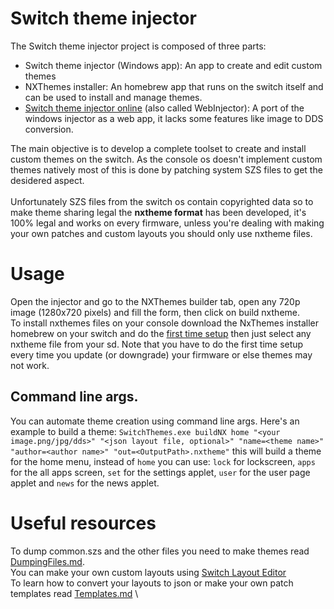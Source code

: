 # Switch theme injector
The Switch theme injector project is composed of three parts:
- Switch theme injector (Windows app): An app to create and edit custom themes
- NXThemes installer: An homebrew app that runs on the switch itself and can be used to install and manage themes.
- [Switch theme injector online](http://exelix11.github.io/SwitchThemeInjector) (also called WebInjector): A port of the windows injector as a web app, it lacks some features like image to DDS conversion.

The main objective is to develop a complete toolset to create and install custom themes on the switch. As the console os doesn't implement custom themes natively most of this is done by patching system SZS files to get the desidered aspect.\
\
Unfortunately SZS files from the switch os contain copyrighted data so to make theme sharing legal the **nxtheme format** has been developed, it's 100% legal and works on every firmware, unless you're dealing with making your own patches and custom layouts you should only use nxtheme files.

# Usage
Open the injector and go to the NXThemes builder tab, open any 720p image (1280x720 pixels) and fill the form, then click on build nxtheme.\
To install nxthemes files on your console download the NxThemes installer homebrew on your switch and do the [first time setup](https://github.com/exelix11/SwitchThemeInjector/blob/master/DumpingFiles.md) then just select any nxtheme file from your sd. Note that you have to do the first time setup every time you update (or downgrade) your firmware or else themes may not work.

## Command line args.
You can automate theme creation using command line args. Here's an example to build a theme:
`SwitchThemes.exe buildNX home "<your image.png/jpg/dds>" "<json layout file, optional>" "name=<theme name>" "author=<author name>" "out=<OutputPath>.nxtheme"` this will build a theme for the home menu, instead of `home` you can use: `lock` for lockscreen, `apps` for the all apps screen, `set` for the settings applet, `user` for the user page applet and `news` for the news applet. 

# Useful resources
To dump common.szs and the other files you need to make themes read [DumpingFiles.md](https://github.com/exelix11/SwitchThemeInjector/blob/master/DumpingFiles.md). \
You can make your own custom layouts using [Switch Layout Editor](https://github.com/FuryBaguette/SwitchLayoutEditor/) \
To learn how to convert your layouts to json or make your own patch templates read [Templates.md](https://github.com/exelix11/SwitchThemeInjector/blob/master/templates.md) \
